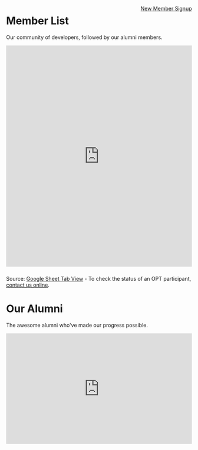<a style="float:right" href="https://docs.google.com/forms/d/e/1FAIpQLScXSX0_myDcB4_Z32hpGC71PXVsMmgy_dyZPY0aPEWamyzV-w/viewform" class="btn btn-success">New Member Signup</a>

# Member List

Our community of developers, followed by our alumni members.

<iframe width="100%" height="600px" style="margin-bottom:10px" src="https://docs.google.com/spreadsheets/d/e/2PACX-1vRh5-bIR4hC1f9H3NtDCNT19hZXnqz8WRrBwTuLGnZiA5PWhFILUv2nS2FKE2TZ4dZ-RnJkZwHx1t2Y/pubhtml?gid=1054734503&single=true" frameborder="0" allow="accelerometer; autoplay; encrypted-media; gyroscope; picture-in-picture" allowfullscreen></iframe>

Source: [Google Sheet Tab View](https://docs.google.com/spreadsheets/d/e/2PACX-1vRh5-bIR4hC1f9H3NtDCNT19hZXnqz8WRrBwTuLGnZiA5PWhFILUv2nS2FKE2TZ4dZ-RnJkZwHx1t2Y/pubhtml?gid=1054734503&single=true) - To check the status of an OPT participant, [contact us online](/io/team/).
<br>
<div style="margin-bottom:20px"></div>

# Our Alumni

The awesome alumni who've made our progress possible.

<iframe width="100%" height="200px" style="height:300px;" src="https://docs.google.com/spreadsheets/d/e/2PACX-1vRh5-bIR4hC1f9H3NtDCNT19hZXnqz8WRrBwTuLGnZiA5PWhFILUv2nS2FKE2TZ4dZ-RnJkZwHx1t2Y/pubhtml?gid=1456734936&single=true" frameborder="0" allow="accelerometer; autoplay; encrypted-media; gyroscope; picture-in-picture" allowfullscreen></iframe>
